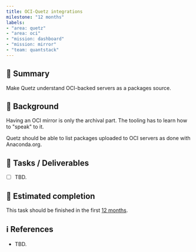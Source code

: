```yaml
---
title: OCI-Quetz integrations
milestone: "12 months"
labels:
- "area: quetz"
- "area: oci"
- "mission: dashboard"
- "mission: mirror"
- "team: quantstack"
---
```


## 📌 Summary

Make Quetz understand OCI-backed servers as a packages source.

## 📝 Background

Having an OCI mirror is only the archival part.
The tooling has to learn how to "speak" to it.

Quetz should be able to list packages uploaded to OCI servers as done with Anaconda.org.

## 🚀 Tasks / Deliverables

- [ ] TBD.

## 📅 Estimated completion

This task should be finished in the first [12 months](__MILESTONE_URL__).

## ℹ️ References

- TBD.